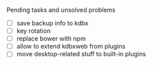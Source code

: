 Pending tasks and unsolved problems
- [ ] save backup info to kdbx
- [ ] key rotation
- [ ] replace bower with npm
- [ ] allow to extend kdbxweb from plugins
- [ ] move desktop-related stuff to built-in plugins